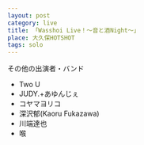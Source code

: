 ```yaml
---
layout: post
category: live
title: 「Wasshoi Live！～音と酒Night～」
place: 大久保HOTSHOT
tags: solo
---
```


その他の出演者・バンド

* Two U
* JUDY.+あゆんじぇ
* コヤマヨリコ
* 深沢郁(Kaoru Fukazawa)
* 川端達也
* 喉